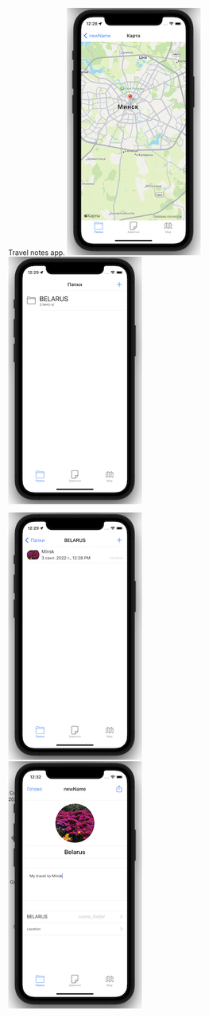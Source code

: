 Travel notes app.
![Image text](https://github.com/AlexSmyk/My-iOS-Apps/blob/main/LocationNotes/image1.png?raw=true)
![Image text](https://github.com/AlexSmyk/My-iOS-Apps/blob/main/LocationNotes/image2.png?raw=true)

![Image text](https://github.com/AlexSmyk/My-iOS-Apps/blob/main/LocationNotes/image3.png?raw=true)
![Image text](https://github.com/AlexSmyk/My-iOS-Apps/blob/main/LocationNotes/image4.png?raw=true)

